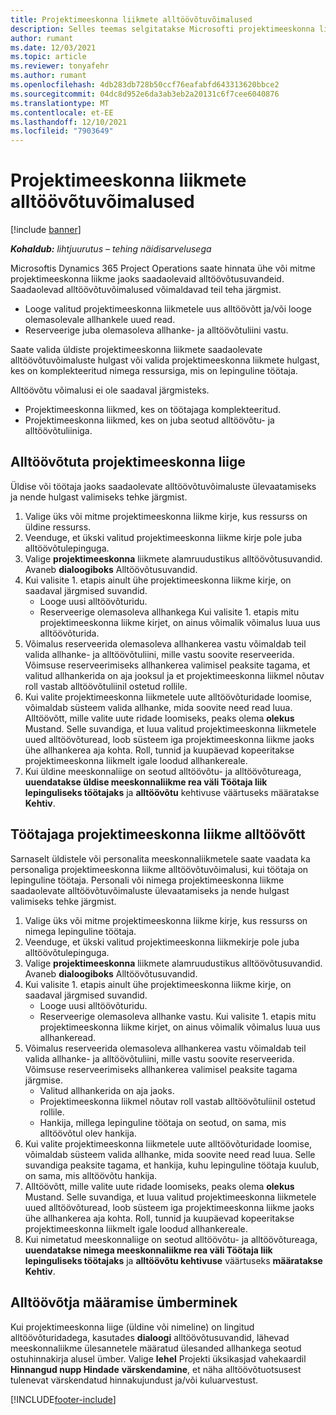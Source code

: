 ```yaml
---
title: Projektimeeskonna liikmete alltöövõtuvõimalused
description: Selles teemas selgitatakse Microsofti projektimeeskonna liikmete alltöövõtu võimalusi Dynamics 365 Project Operations.
author: rumant
ms.date: 12/03/2021
ms.topic: article
ms.reviewer: tonyafehr
ms.author: rumant
ms.openlocfilehash: 4db283db728b50ccf76eafabfd643313620bbce2
ms.sourcegitcommit: 04dc8d952e6da3ab3eb2a20131c6f7cee6040876
ms.translationtype: MT
ms.contentlocale: et-EE
ms.lasthandoff: 12/10/2021
ms.locfileid: "7903649"
---
```

# <a name="subcontracting-options-for-project-team-members"></a>Projektimeeskonna liikmete alltöövõtuvõimalused

[!include [banner](../../includes/dataverse-preview.md)]

_**Kohaldub:** lihtjuurutus – tehing näidisarvelusega_

Microsoftis Dynamics 365 Project Operations saate hinnata ühe või mitme projektimeeskonna liikme jaoks saadaolevaid alltöövõtusuvandeid. Saadaolevad alltöövõtuvõimalused võimaldavad teil teha järgmist.

- Looge valitud projektimeeskonna liikmetele uus alltöövõtt ja/või looge olemasolevale allhankele uued read. 
- Reserveerige juba olemasoleva allhanke- ja alltöövõtuliini vastu. 

Saate valida üldiste projektimeeskonna liikmete saadaolevate alltöövõtuvõimaluste hulgast või valida projektimeeskonna liikmete hulgast, kes on komplekteeritud nimega ressursiga, mis on lepinguline töötaja. 

Alltöövõtu võimalusi ei ole saadaval järgmisteks.

- Projektimeeskonna liikmed, kes on töötajaga komplekteeritud. 
- Projektimeeskonna liikmed, kes on juba seotud alltöövõtu- ja alltöövõtuliiniga. 

## <a name="subcontracting-an-unstaffed-project-team-member"></a>Alltöövõtuta projektimeeskonna liige

Üldise või töötaja jaoks saadaolevate alltöövõtuvõimaluste ülevaatamiseks ja nende hulgast valimiseks tehke järgmist.

1. Valige üks või mitme projektimeeskonna liikme kirje, kus ressurss on üldine ressurss.
2. Veenduge, et ükski valitud projektimeeskonna liikme kirje pole juba alltöövõtulepinguga. 
3. Valige **projektimeeskonna** liikmete alamruudustikus alltöövõtusuvandid. Avaneb **dialoogiboks** Alltöövõtusuvandid. 
4. Kui valisite 1. etapis ainult ühe projektimeeskonna liikme kirje, on saadaval järgmised suvandid.
    - Looge uusi alltöövõturidu. 
    - Reserveerige olemasoleva allhankega Kui valisite 1. etapis mitu projektimeeskonna liikme kirjet, on ainus võimalik võimalus luua uus alltöövõturida.
5. Võimalus reserveerida olemasoleva allhankerea vastu võimaldab teil valida allhanke- ja alltöövõtuliini, mille vastu soovite reserveerida. Võimsuse reserveerimiseks allhankerea valimisel peaksite tagama, et valitud allhankerida on aja jooksul ja et projektimeeskonna liikmel nõutav roll vastab alltöövõtuliinil ostetud rollile.
6. Kui valite projektimeeskonna liikmetele uute alltöövõturidade loomise, võimaldab süsteem valida allhanke, mida soovite need read luua. Alltöövõtt, mille valite uute ridade loomiseks, peaks olema **olekus** Mustand. Selle suvandiga, et luua valitud projektimeeskonna liikmetele uued alltöövõturead, loob süsteem iga projektimeeskonna liikme jaoks ühe allhankerea aja kohta. Roll, tunnid ja kuupäevad kopeeritakse projektimeeskonna liikmelt igale loodud allhankereale. 
7. Kui üldine meeskonnaliige on seotud alltöövõtu- ja alltöövõtureaga, **uuendatakse üldise meeskonnaliikme rea väli Töötaja liik** **lepinguliseks töötajaks** ja **alltöövõtu** kehtivuse väärtuseks määratakse **Kehtiv**.

## <a name="subcontracting-a-staffed-project-team-member"></a>Töötajaga projektimeeskonna liikme alltöövõtt

Sarnaselt üldistele või personalita meeskonnaliikmetele saate vaadata ka personaliga projektimeeskonna liikme alltöövõtuvõimalusi, kui töötaja on lepinguline töötaja. Personali või nimega projektimeeskonna liikme saadaolevate alltöövõtuvõimaluste ülevaatamiseks ja nende hulgast valimiseks tehke järgmist.

1. Valige üks või mitme projektimeeskonna liikme kirje, kus ressurss on nimega lepinguline töötaja.
2. Veenduge, et ükski valitud projektimeeskonna liikmekirje pole juba alltöövõtulepinguga. 
3. Valige **projektimeeskonna** liikmete alamruudustikus alltöövõtusuvandid. Avaneb **dialoogiboks** Alltöövõtusuvandid. 
4. Kui valisite 1. etapis ainult ühe projektimeeskonna liikme kirje, on saadaval järgmised suvandid.
      - Looge uusi alltöövõturidu.
      - Reserveerige olemasoleva allhanke vastu.
  Kui valisite 1. etapis mitu projektimeeskonna liikme kirjet, on ainus võimalik võimalus luua uus allhankeread.
5. Võimalus reserveerida olemasoleva allhankerea vastu võimaldab teil valida allhanke- ja alltöövõtuliini, mille vastu soovite reserveerida. Võimsuse reserveerimiseks allhankerea valimisel peaksite tagama järgmise.
      - Valitud allhankerida on aja jaoks. 
      - Projektimeeskonna liikmel nõutav roll vastab alltöövõtuliinil ostetud rollile. 
      - Hankija, millega lepinguline töötaja on seotud, on sama, mis alltöövõtul olev hankija.
6. Kui valite projektimeeskonna liikmetele uute alltöövõturidade loomise, võimaldab süsteem valida allhanke, mida soovite need read luua. Selle suvandiga peaksite tagama, et hankija, kuhu lepinguline töötaja kuulub, on sama, mis alltöövõtu hankija. 
7. Alltöövõtt, mille valite uute ridade loomiseks, peaks olema **olekus** Mustand. Selle suvandiga, et luua valitud projektimeeskonna liikmetele uued alltöövõturead, loob süsteem iga projektimeeskonna liikme jaoks ühe allhankerea aja kohta. Roll, tunnid ja kuupäevad kopeeritakse projektimeeskonna liikmelt igale loodud allhankereale.  
8. Kui nimetatud meeskonnaliige on seotud alltöövõtu- ja alltöövõtureaga, **uuendatakse nimega meeskonnaliikme rea väli Töötaja liik** **lepinguliseks töötajaks** ja **alltöövõtu kehtivuse** väärtuseks **määratakse Kehtiv**.

## <a name="re-costing-subcontractor-assignments"></a>Alltöövõtja määramise ümberminek

Kui projektimeeskonna liige (üldine või nimeline) on lingitud alltöövõturidadega, kasutades **dialoogi** alltöövõtusuvandid, lähevad meeskonnaliikme ülesannetele määratud ülesanded allhankega seotud ostuhinnakirja alusel ümber. Valige **lehel** Projekti üksikasjad vahekaardil **Hinnangud nupp Hindade** **värskendamine**, et näha alltöövõtuotsusest tulenevat värskendatud hinnakujundust ja/või kuluarvestust.

[!INCLUDE[footer-include](../../includes/footer-banner.md)]
